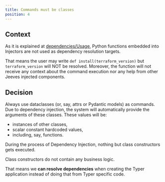 ```yaml
---
title: Commands must be classes
position: 4
---
```


## Context

As it is explained at [dependencies/Usage](https://proofit404.github.io/dependencies/usage/), Python functions embedded into Injectors are not used as dependency resolution targets.

That means the user may write `def install(terraform_version)` but `terraform_version` will NOT be resolved. Moreover, the function will not receive any context about the command execution nor any help from other Jeeves injected components.

## Decision

Always use dataclasses (or, say, attrs or Pydantic models) as commands. Due to dependency injection, the system will automatically provide the arguments of these classes. These values will be:

- instances of other classes,
- scalar constant hardcoded values,
- including, say, functions.

During the process of Dependency Injection, nothing but class constructors gets executed.

Class constructors do not contain any business logic.

That means we **can resolve dependencies** when creating the Typer application instead of doing that from Typer specific code.
